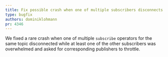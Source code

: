 ```yaml
---
title: Fix possible crash when one of multiple subscribers disconnects
type: bugfix
authors: dominiklohmann
pr: 4346
---
```


We fixed a rare crash when one of multiple `subscribe` operators for the same
topic disconnected while at least one of the other subscribers was overwhelmed
and asked for corresponding publishers to throttle.
